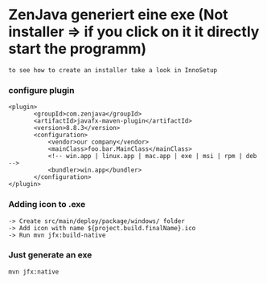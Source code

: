 # ZenJava generiert eine exe (Not installer => if you click on it it directly start the programm)
    to see how to create an installer take a look in InnoSetup
### configure plugin
    <plugin>
           <groupId>com.zenjava</groupId>
           <artifactId>javafx-maven-plugin</artifactId>
           <version>8.8.3</version>
           <configuration>
               <vendor>our company</vendor>
               <mainClass>foo.bar.MainClass</mainClass>
               <!-- win.app | linux.app | mac.app | exe | msi | rpm | deb -->
               <bundler>win.app</bundler>
           </configuration>
    </plugin>

### Adding icon to .exe
    -> Create src/main/deploy/package/windows/ folder
    -> Add icon with name ${project.build.finalName}.ico
    -> Run mvn jfx:build-native

### Just generate  an exe
    mvn jfx:native
